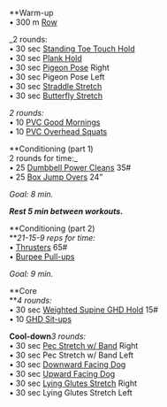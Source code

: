 **Warm-up  
• 300 m [Row](https://www.youtube.com/watch?v=1ZgTTDL1gNk)

_2 rounds:  
• 30 sec [Standing Toe Touch Hold](https://www.youtube.com/watch?v=Xvr5N_Xf6QM)  
• 30 sec [Plank Hold](http://www.womenshealthmag.com/files/images/bootcamp-plank.jpg)  
• 30 sec [Pigeon Pose](https://www.youtube.com/watch?v=jQMsyrLowFw) Right  
• 30 sec Pigeon Pose Left  
• 30 sec [Straddle Stretch](https://www.youtube.com/watch?v=iVuuUsadc6A)  
• 30 sec [Butterfly Stretch](https://www.youtube.com/watch?v=OrxjCE_tJ3k)

_2 rounds:_  
• 10 [PVC Good Mornings](https://www.youtube.com/watch?v=ooVgggClhtM)  
• 10 [PVC Overhead Squats](https://www.youtube.com/watch?v=mrLUG_UyvV0)

**Conditioning (part 1)  
2 rounds for time:_  
• 25 [Dumbbell Power Cleans](https://www.youtube.com/watch?v=viWI2rEt-HU) 35#  
• 25 [Box Jump Overs](https://www.youtube.com/watch?v=BETEq-ZhQnM) 24”

_Goal: 8 min._

**_Rest 5 min between workouts._**

**Conditioning (part 2)  
**_21-15-9 reps for time:_  
• [Thrusters](https://www.youtube.com/watch?v=88jwDZtP35c) 65#  
• [Burpee Pull-ups](https://www.youtube.com/watch?v=jVzrLDIRqnE)

_Goal: 9 min._

**Core  
**_4 rounds:_  
• 30 sec [Weighted Supine GHD Hold](https://www.youtube.com/watch?v=37FZLMjnyYc) 15#  
• 10 [GHD Sit-ups](https://www.youtube.com/watch?v=1pbZ8mX2D1U)

**Cool-down**_3 rounds:_  
• 30 sec [Pec Stretch w/ Band](https://www.youtube.com/watch?v=DhjH7brjzwY) Right  
• 30 sec Pec Stretch w/ Band Left  
• 30 sec [Downward Facing Dog](https://www.youtube.com/watch?v=ZVtwWOpN170)  
• 30 sec [Upward Facing Dog](https://www.youtube.com/watch?v=canHY0a02lw)  
• 30 sec [Lying Glutes Stretch](https://www.youtube.com/watch?v=YBV6d5TluFA) Right  
• 30 sec Lying Glutes Stretch Left